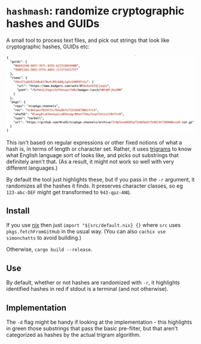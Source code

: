 # `hashmash`: randomize cryptographic hashes and GUIDs

A small tool to process text files, and pick out strings that look like
cryptographic hashes, GUIDs etc:

![A screenshot of a sample with highlighted hashes](https://github.com/simonchatts/hashmash/blob/main/example.png?raw=true)

This isn't based on regular expressions or other fixed notions of what a hash
is, in terms of length or character set. Rather, it uses
[trigrams](https://en.wikipedia.org/wiki/Trigram) to know what English
language sort of looks like, and picks out substrings that definitely aren't
that. (As a result, it might not work so well with very different languages.)

By default the tool just highlights these, but if you pass in the `-r` argument,
it randomizes all the hashes it finds. It preserves character classes, so eg
`123-abc-DEF` might get transformed to `943-qpz-ANQ`.

## Install

If you use [nix](https://nixos.org) then just `import "${src/default.nix} {}`
where `src` uses `pkgs.fetchFromGitHub` in the usual way. (You can also
`cachix use simonchatts` to avoid building.)

Otherwise, `cargo build --release`.

## Use

By default, whether or not hashes are randomized with `-r`, it highlights
identified hashes in red if stdout is a terminal (and not otherwise).

## Implementation

The `-d` flag might be handy if looking at the implementation - this
highlights in green those substrings that pass the basic pre-filter, but that
aren't categorized as hashes by the actual trigram algorithm.

